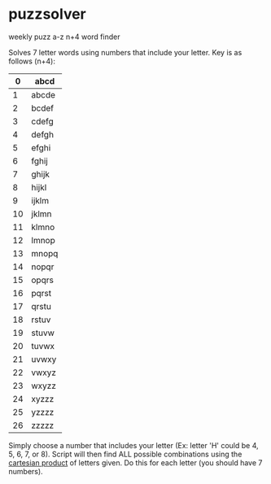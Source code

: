 # puzzsolver
weekly puzz a-z n+4 word finder

Solves 7 letter words using numbers that include your letter.  Key is as follows (n+4):

| 0  |  abcd |
|----|-------|
| 1  | abcde |
| 2  | bcdef |
| 3  | cdefg |
| 4  | defgh |
| 5  | efghi |
| 6  | fghij |
| 7  | ghijk |
| 8  | hijkl |
| 9  | ijklm |
| 10 | jklmn |
| 11 | klmno |
| 12 | lmnop |
| 13 | mnopq |
| 14 | nopqr |
| 15 | opqrs |
| 16 | pqrst |
| 17 | qrstu |
| 18 | rstuv |
| 19 | stuvw |
| 20 | tuvwx |
| 21 | uvwxy |
| 22 | vwxyz |
| 23 | wxyzz |
| 24 | xyzzz |
| 25 | yzzzz |
| 26 | zzzzz |

Simply choose a number that includes your letter (Ex: letter 'H' could be 4, 5, 6, 7, or 8).  Script will then find ALL possible combinations using the [cartesian product](https://www.wikiwand.com/en/Cartesian_product) of letters given.  Do this for each letter (you should have 7 numbers).  
